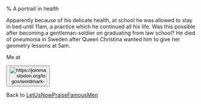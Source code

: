% A portrait in health

Apparently because of his delicate health, at school he was allowed to stay in bed until 11am, a practice which he continued all his life. Was this possible after becoming a gentleman-soldier on graduating from law school? He died of pneumonia in Sweden after Queen Christina wanted him to give her geometry lessons at 5am.


Me at
<form action='https://mastodon.sdf.org/@drbean'>
<button type='submit' class='btn'>
<img src='./mastodon.svg'
alt='https://joinmastodon.org/logos/wordmark-black-text.svg'
style='width:100px;height:50px'/>
</button></form>

Back to [LetUsNowPraiseFamousMen](LetUsNowPraiseFamousMen.html)

